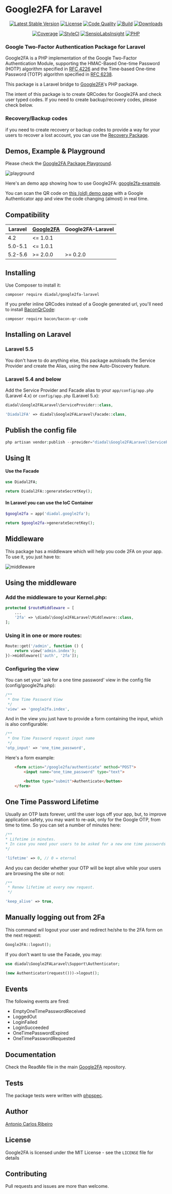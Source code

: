 # Google2FA for Laravel

<p align="center">
    <a href="https://packagist.org/packages/diadal/google2fa-laravel"><img alt="Latest Stable Version" src="https://img.shields.io/packagist/v/diadal/google2fa-laravel.svg?style=flat-square"></a>
    <a href="LICENSE"><img alt="License" src="https://img.shields.io/badge/license-MIT-brightgreen.svg?style=flat-square"></a>
    <a href="https://scrutinizer-ci.com/g/antonioribeiro/google2fa-laravel/?branch=master"><img alt="Code Quality" src="https://img.shields.io/scrutinizer/g/antonioribeiro/google2fa-laravel.svg?style=flat-square"></a>
    <a href="https://travis-ci.org/antonioribeiro/google2fa-laravel"><img alt="Build" src="https://img.shields.io/travis/antonioribeiro/google2fa-laravel.svg?style=flat-square"></a>
    <a href="https://packagist.org/packages/diadal/google2fa-laravel"><img alt="Downloads" src="https://img.shields.io/packagist/dt/diadal/google2fa-laravel.svg?style=flat-square"></a>
</p>
<p align="center">
    <a href="https://scrutinizer-ci.com/g/antonioribeiro/google2fa-laravel/?branch=master"><img alt="Coverage" src="https://img.shields.io/scrutinizer/coverage/g/antonioribeiro/google2fa-laravel.svg?style=flat-square"></a>
    <a href="https://styleci.io/repos/94630851"><img alt="StyleCI" src="https://styleci.io/repos/94630851/shield"></a>
    <a href="https://insight.sensiolabs.com/projects/156fbef1-b03f-4fca-ba97-57874b7a35bf"><img alt="SensioLabsInsight" src="https://img.shields.io/sensiolabs/i/156fbef1-b03f-4fca-ba97-57874b7a35bf.svg?style=flat-square"></a>
    <a href="https://travis-ci.org/antonioribeiro/google2fa-laravel"><img alt="PHP" src="https://img.shields.io/badge/PHP-7.0%20--%207.2-brightgreen.svg?style=flat-square"></a>
</p>

### Google Two-Factor Authentication Package for Laravel

Google2FA is a PHP implementation of the Google Two-Factor Authentication Module, supporting the HMAC-Based One-time Password (HOTP) algorithm specified in [RFC 4226](https://tools.ietf.org/html/rfc4226) and the Time-based One-time Password (TOTP) algorithm specified in [RFC 6238](https://tools.ietf.org/html/rfc6238).

This package is a Laravel bridge to [Google2FA](https://github.com/antonioribeiro/google2fa)'s PHP package.

The intent of this package is to create QRCodes for Google2FA and check user typed codes. If you need to create backup/recovery codes, please check below.

### Recovery/Backup codes

if you need to create recovery or backup codes to provide a way for your users to recover a lost account, you can use the [Recovery Package](https://github.com/antonioribeiro/recovery). 

## Demos, Example & Playground

Please check the [Google2FA Package Playground](https://diadal.com/playground/google2fa#/).

![playground](https://github.com/antonioribeiro/google2fa/raw/master/docs/playground.jpg)

Here's an demo app showing how to use Google2FA: [google2fa-example](https://github.com/antonioribeiro/google2fa-example).

You can scan the QR code on [this (old) demo page](https://antoniocarlosribeiro.com/technology/google2fa) with a Google Authenticator app and view the code changing (almost) in real time.

## Compatibility

| Laravel | [Google2FA](https://github.com/antonioribeiro/google2fa) | Google2FA-Laravel |
|---------|-----------|-------------------|
| 4.2     | <= 1.0.1  |                   |
| 5.0-5.1 | <= 1.0.1  |                   |
| 5.2-5.6 | >= 2.0.0  | >= 0.2.0          |

 

## Installing

Use Composer to install it:

    composer require diadal/google2fa-laravel

If you prefer inline QRCodes instead of a Google generated url, you'll need to install [BaconQrCode](https://github.com/Bacon/BaconQrCode):

    composer require bacon/bacon-qr-code

## Installing on Laravel

### Laravel 5.5

You don't have to do anything else, this package autoloads the Service Provider and create the Alias, using the new Auto-Discovery feature.

### Laravel 5.4 and below

Add the Service Provider and Facade alias to your `app/config/app.php` (Laravel 4.x) or `config/app.php` (Laravel 5.x):

``` php
diadal\Google2FALaravel\ServiceProvider::class,

'Diadal2FA' => diadal\Google2FALaravel\Facade::class,
```

## Publish the config file

``` php
php artisan vendor:publish --provider="diadal\Google2FALaravel\ServiceProvider"
```

## Using It

#### Use the Facade

``` php
use Diadal2FA;

return Diadal2FA::generateSecretKey();
```

#### In Laravel you can use the IoC Container

``` php
$google2fa = app('diadal.google2fa');

return $google2fa->generateSecretKey();
```

## Middleware

This package has a middleware which will help you code 2FA on your app. To use it, you just have to:

![middleware](docs/middleware.jpg)

## Using the middleware

### Add the middleware to your Kernel.php:

``` php
protected $routeMiddleware = [
    ...
    '2fa' => \diadal\Google2FALaravel\Middleware::class,
];
```

### Using it in one or more routes:

``` php
Route::get('/admin', function () {
    return view('admin.index');
})->middleware(['auth', '2fa']);
```

### Configuring the view

You can set your 'ask for a one time password' view in the config file (config/google2fa.php):

``` php
/**
 * One Time Password View
 */
'view' => 'google2fa.index',
```

And in the view you just have to provide a form containing the input, which is also configurable:

``` php
/**
 * One Time Password request input name
 */
'otp_input' => 'one_time_password',
```

Here's a form example:

```html
    <form action="/google2fa/authenticate" method="POST">
        <input name="one_time_password" type="text">

        <button type="submit">Authenticate</button>
    </form>
```

## One Time Password Lifetime

Usually an OTP lasts forever, until the user logs off your app, but, to improve application safety, you may want to re-ask, only for the Google OTP, from time to time. So you can set a number of minutes here:

``` php
/**
* Lifetime in minutes.
* In case you need your users to be asked for a new one time passwords from time to time.
*/

'lifetime' => 0, // 0 = eternal
```

And you can decider whether your OTP will be kept alive while your users are browsing the site or not:

``` php
/**
 * Renew lifetime at every new request.
 */

'keep_alive' => true,
```

## Manually logging out from 2Fa

This command wil logout your user and redirect he/she to the 2FA form on the next request:

``` php
Google2FA::logout();
```

If you don't want to use the Facade, you may:

``` php
use diadal\Google2FALaravel\Support\Authenticator;

(new Authenticator(request()))->logout();
```

## Events

The following events are fired:

- EmptyOneTimePasswordReceived
- LoggedOut
- LoginFailed
- LoginSucceeded
- OneTimePasswordExpired
- OneTimePasswordRequested

## Documentation

Check the ReadMe file in the main [Google2FA](https://github.com/antonioribeiro/google2fa) repository.

## Tests

The package tests were written with [phpspec](http://www.phpspec.net/en/latest/).

## Author

[Antonio Carlos Ribeiro](http://twitter.com/iantonioribeiro)

## License

Google2FA is licensed under the MIT License - see the `LICENSE` file for details

## Contributing

Pull requests and issues are more than welcome.
